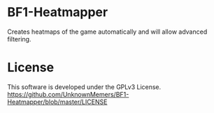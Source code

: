 # BF1-Heatmapper
Creates heatmaps of the game automatically and will allow advanced filtering. 

# License
This software is developed under the GPLv3 License. https://github.com/UnknownMemers/BF1-Heatmapper/blob/master/LICENSE
